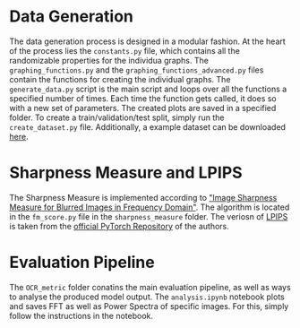 # Data Generation
The data generation process is designed in a modular fashion. At the heart of the process lies the `constants.py` file, which contains all the randomizable properties for the individua graphs. The `graphing_functions.py` and the `graphing_functions_advanced.py` files contain the functions for creating the individual graphs. The `generate_data.py` script is the main script and loops over all the functions a specified number of times. Each time the function gets called, it does so with a new set of parameters. The created plots are saved in a specified folder. To create a train/validation/test split, simply run the `create_dataset.py` file. Additionally, a example dataset can be downloaded [here](https://huggingface.co/datasets/ndoerre/graphs_and_plots).

# Sharpness Measure and LPIPS
The Sharpness Measure is implemented according to ["Image Sharpness Measure for Blurred Images in Frequency Domain"](https://www.sciencedirect.com/science/article/pii/S1877705813016007). The algorithm is located in the `fm_score.py` file in the `sharpness_measure` folder. The veriosn of [LPIPS](https://openaccess.thecvf.com/content_cvpr_2018/html/Zhang_The_Unreasonable_Effectiveness_CVPR_2018_paper.html) is taken from the [official PyTorch Repository](https://github.com/richzhang/PerceptualSimilarity) of the authors.

# Evaluation Pipeline
The `OCR_metric` folder conatins the main evaluation pipeline, as well as ways to analyse the produced model output. The `analysis.ipynb` notebook plots and saves FFT as well as Power Spectra of specific images. For this, simply follow the instructions in the notebook.